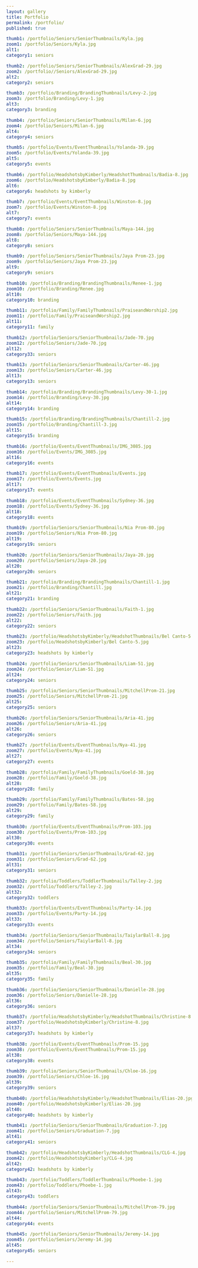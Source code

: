 ```yaml
---
layout: gallery
title: Portfolio
permalink: /portfolio/
published: true

thumb1: /portfolio/Seniors/SeniorThumbnails/Kyla.jpg
zoom1: /portfolio/Seniors/Kyla.jpg
alt1: 
category1: seniors

thumb2: /portfolio/Seniors/SeniorThumbnails/AlexGrad-29.jpg
zoom2: /portfolio//Seniors/AlexGrad-29.jpg
alt2: 
category2: seniors

thumb3: /portfolio/Branding/BrandingThumbnails/Levy-2.jpg
zoom3: /portfolio/Branding/Levy-1.jpg
alt3: 
category3: branding

thumb4: /portfolio/Seniors/SeniorThumbnails/Milan-6.jpg
zoom4: /portfolio/Seniors/Milan-6.jpg
alt4: 
category4: seniors

thumb5: /portfolio/Events/EventThumbnails/Yolanda-39.jpg
zoom5: /portfolio/Events/Yolanda-39.jpg
alt5: 
category5: events

thumb6: /portfolio/HeadshotsbyKimberly/HeadshotThumbnails/Badia-8.jpg
zoom6: /portfolio/HeadshotsbyKimberly/Badia-8.jpg
alt6: 
category6: headshots by kimberly

thumb7: /portfolio/Events/EventThumbnails/Winston-8.jpg
zoom7: /portfolio/Events/Winston-8.jpg
alt7: 
category7: events

thumb8: /portfolio/Seniors/SeniorThumbnails/Maya-144.jpg
zoom8: /portfolio/Seniors/Maya-144.jpg
alt8: 
category8: seniors

thumb9: /portfolio/Seniors/SeniorThumbnails/Jaya Prom-23.jpg
zoom9: /portfolio/Seniors/Jaya Prom-23.jpg
alt9: 
category9: seniors

thumb10: /portfolio/Branding/BrandingThumbnails/Renee-1.jpg
zoom10: /portfolio/Branding/Renee.jpg
alt10: 
category10: branding

thumb11: /portfolio/Family/FamilyThumbnails/PraiseandWorship2.jpg
zoom11: /portfolio/Family/PraiseandWorship2.jpg
alt11: 
category11: family

thumb12: /portfolio/Seniors/SeniorThumbnails/Jade-70.jpg
zoom12: /portfolio/Seniors/Jade-70.jpg
alt12: 
category33: seniors

thumb13: /portfolio/Seniors/SeniorThumbnails/Carter-46.jpg
zoom13: /portfolio/Seniors/Carter-46.jpg
alt13: 
category13: seniors

thumb14: /portfolio/Branding/BrandingThumbnails/Levy-30-1.jpg
zoom14: /portfolio/Branding/Levy-30.jpg
alt14: 
category14: branding

thumb15: /portfolio/Branding/BrandingThumbnails/Chantill-2.jpg
zoom15: /portfolio/Branding/Chantill-3.jpg
alt15: 
category15: branding

thumb16: /portfolio/Events/EventThumbnails/IMG_3085.jpg
zoom16: /portfolio/Events/IMG_3085.jpg
alt16: 
category16: events

thumb17: /portfolio/Events/EventThumbnails/Events.jpg
zoom17: /portfolio/Events/Events.jpg
alt17: 
category17: events

thumb18: /portfolio/Events/EventThumbnails/Sydney-36.jpg
zoom18: /portfolio/Events/Sydney-36.jpg
alt18: 
category18: events

thumb19: /portfolio/Seniors/SeniorThumbnails/Nia Prom-80.jpg
zoom19: /portfolio/Seniors/Nia Prom-80.jpg
alt19: 
category19: seniors

thumb20: /portfolio/Seniors/SeniorThumbnails/Jaya-20.jpg
zoom20: /portfolio/Seniors/Jaya-20.jpg
alt20: 
category20: seniors

thumb21: /portfolio/Branding/BrandingThumbnails/Chantill-1.jpg
zoom21: /portfolio/Branding/Chantill.jpg
alt21: 
category21: branding

thumb22: /portfolio/Seniors/SeniorThumbnails/Faith-1.jpg
zoom22: /portfolio/Seniors/Faith.jpg
alt22: 
category22: seniors

thumb23: /portfolio/HeadshotsbyKimberly/HeadshotThumbnails/Bel Canto-5.jpg
zoom23: /portfolio/HeadshotsbyKimberly/Bel Canto-5.jpg
alt23: 
category23: headshots by kimberly

thumb24: /portfolio/Seniors/SeniorThumbnails/Liam-51.jpg
zoom24: /portfolio/Senior/Liam-51.jpg
alt24: 
category24: seniors

thumb25: /portfolio/Seniors/SeniorThumbnails/MitchellProm-21.jpg
zoom25: /portfolio/Seniors/MitchellProm-21.jpg
alt25: 
category25: seniors

thumb26: /portfolio/Seniors/SeniorThumbnails/Aria-41.jpg
zoom26: /portfolio/Seniors/Aria-41.jpg
alt26: 
category26: seniors

thumb27: /portfolio/Events/EventThumbnails/Nya-41.jpg
zoom27: /portfolio/Events/Nya-41.jpg
alt27: 
category27: events

thumb28: /portfolio/Family/FamilyThumbnails/Goeld-38.jpg
zoom28: /portfolio/Family/Goeld-38.jpg
alt28: 
category28: family

thumb29: /portfolio/Family/FamilyThumbnails/Bates-58.jpg
zoom29: /portfolio/Family/Bates-58.jpg
alt29: 
category29: family

thumb30: /portfolio/Events/EventThumbnails/Prom-103.jpg
zoom30: /portfolio/Events/Prom-103.jpg
alt30: 
category30: events

thumb31: /portfolio/Seniors/SeniorThumbnails/Grad-62.jpg
zoom31: /portfolio/Seniors/Grad-62.jpg
alt31: 
category31: seniors

thumb32: /portfolio/Toddlers/ToddlerThumbnails/Talley-2.jpg
zoom32: /portfolio/Toddlers/Talley-2.jpg
alt32: 
category32: toddlers

thumb33: /portfolio/Events/EventThumbnails/Party-14.jpg
zoom33: /portfolio/Events/Party-14.jpg
alt33: 
category33: events

thumb34: /portfolio/Seniors/SeniorThumbnails/TaiylarBall-8.jpg
zoom34: /portfolio/Seniors/TaiylarBall-8.jpg
alt34: 
category34: seniors

thumb35: /portfolio/Family/FamilyThumbnails/Beal-30.jpg
zoom35: /portfolio/Family/Beal-30.jpg
alt35: 
category35: family

thumb36: /portfolio/Seniors/SeniorThumbnails/Danielle-28.jpg
zoom36: /portfolio/Seniors/Danielle-28.jpg
alt36: 
category36: seniors

thumb37: /portfolio/HeadshotsbyKimberly/HeadshotThumbnails/Christine-8.jpg
zoom37: /portfolio/HeadshotsbyKimberly/Christine-8.jpg
alt37: 
category37: headshots by kimberly

thumb38: /portfolio/Events/EventThumbnails/Prom-15.jpg
zoom38: /portfolio/Events/EventThumbnails/Prom-15.jpg
alt38: 
category38: events

thumb39: /portfolio/Seniors/SeniorThumbnails/Chloe-16.jpg
zoom39: /portfolio/Seniors/Chloe-16.jpg
alt39: 
category39: seniors

thumb40: /portfolio/HeadshotsbyKimberly/HeadshotThumbnails/Elias-20.jpg
zoom40: /portfolio/HeadshotsbyKimberly/Elias-20.jpg
alt40: 
category40: headshots by kimberly

thumb41: /portfolio/Seniors/SeniorThumbnails/Graduation-7.jpg
zoom41: /portfolio/Seniors/Graduation-7.jpg
alt41: 
category41: seniors

thumb42: /portfolio/HeadshotsbyKimberly/HeadshotThumbnails/CLG-4.jpg
zoom42: /portfolio/HeadshotsbyKimberly/CLG-4.jpg
alt42: 
category42: headshots by kimberly

thumb43: /portfolio/Toddlers/ToddlerThumbnails/Phoebe-1.jpg
zoom43: /portfolio/Toddlers/Phoebe-1.jpg
alt43: 
category43: toddlers 

thumb44: /portfolio/Seniors/SeniorThumbnails/MitchellProm-79.jpg
zoom44: /portfolio/Seniors/MitchellProm-79.jpg
alt44: 
category44: events

thumb45: /portfolio/Seniors/SeniorThumbnails/Jeremy-14.jpg
zoom45: /portfolio/Seniors/Jeremy-14.jpg
alt45: 
category45: seniors

---
```

